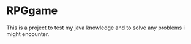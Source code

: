 # RPGgame

This is a project to test my java knowledge and to solve any problems i might encounter. 
